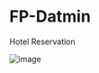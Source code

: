 # FP-Datmin
Hotel Reservation


![image](https://github.com/akbaarrmaulana/FP-Datmin/assets/88124842/72520c81-5182-458f-accc-fc3b73c96ef2)
